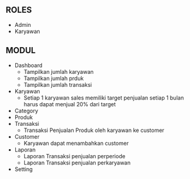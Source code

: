 ## ROLES

-   Admin
-   Karyawan

## MODUL

-   Dashboard
    -   Tampilkan jumlah karyawan
    -   Tampilkan jumlah prduk
    -   Tampilkan jumlah transaksi
-   Karyawan
    -   Setiap 1 karyawan sales memiliki target penjualan setiap 1 bulan harus dapat menjual 20% dari target
-   Category
-   Produk
-   Transaksi
    -   Transaksi Penjualan Produk oleh karyawan ke customer
-   Customer
    -   Karyawan dapat menambahkan customer
-   Laporan
    -   Laporan Transaksi penjualan perperiode
    -   Laporan Transaksi penjualan perkaryawan
-   Setting
